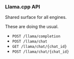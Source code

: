 ### Llama.cpp API

Shared surface for all engines.

These are doing the usual.

- `POST /llama/completion`
- `POST /llama/chat`
- `GET /llama/chat/{chat_id}`
- `POST /llama/chat/{chat_id}`